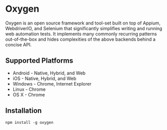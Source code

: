 Oxygen
=======

Oxygen is an open source framework and tool-set built on top of Appium, WebdriverIO, and Selenium that significantly simplifies writing and running web automation tests. It implements many commonly recurring patterns out-of-the-box and hides complexities of the above backends behind a concise API.

## Supported Platforms

* Android - Native, Hybrid, and Web
* iOS  - Native, Hybrid, and Web
* Windows - Chrome, Internet Explorer
* Linux - Chrome
* OS X - Chrome

## Installation

```shell
npm install -g oxygen
```
